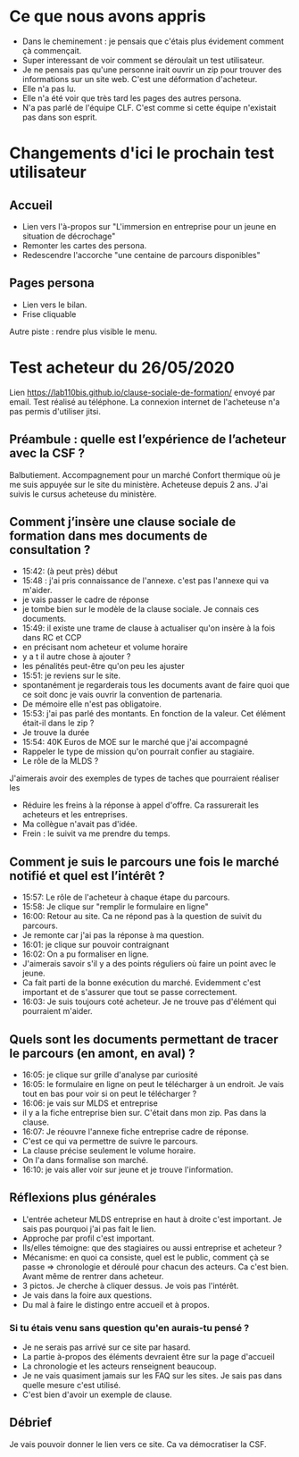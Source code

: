 # Ce que nous avons appris

- Dans le cheminement : je pensais que c'étais plus évidement comment çà commençait.
- Super interessant de voir comment se déroulait un test utilisateur.
- Je ne pensais pas qu'une personne irait ouvrir un zip pour trouver des informations sur un site web. C'est une déformation d'acheteur.
- Elle n'a pas lu.
- Elle n'a été voir que très tard les pages des autres persona.
- N'a pas parlé de l'équipe CLF. C'est comme si cette équipe n'existait pas dans son esprit.

# Changements d'ici le prochain test utilisateur

## Accueil 

- Lien vers l'à-propos sur "L'immersion en entreprise pour un jeune en situation de décrochage"
- Remonter les cartes des persona.
- Redescendre l'accorche "une centaine de parcours disponibles"


## Pages persona

- Lien vers le bilan.
- Frise cliquable

Autre piste : rendre plus visible le menu.


# Test acheteur du 26/05/2020

Lien https://lab110bis.github.io/clause-sociale-de-formation/ envoyé par email. Test réalisé au téléphone. La connexion internet de l'acheteuse n'a pas permis d'utiliser jitsi.

## Préambule : quelle est l’expérience de l’acheteur avec la CSF ?

Balbutiement.
Accompagnement pour un marché Confort thermique où je me suis appuyée sur le site du ministère.
Acheteuse depuis 2 ans. J'ai suivis le cursus acheteuse du ministère.

## Comment j’insère une clause sociale de formation dans mes documents de consultation ?

- 15:42: (à peut près) début
- 15:48 : j'ai pris connaissance de l'annexe. c'est pas l'annexe qui va m'aider.
- je vais passer le cadre de réponse
- je tombe bien sur le modèle de la clause sociale. Je connais ces documents.
- 15:49: il existe une trame de clause à actualiser qu'on insère à la fois dans RC et CCP
- en précisant nom acheteur et volume horaire
- y a t il autre chose à ajouter ?
- les pénalités peut-être qu'on peu les ajuster
- 15:51: je reviens sur le site.
- spontanément je regarderais tous les documents avant de faire quoi que ce soit donc je vais ouvrir la convention de partenaria.
- De mémoire elle n'est pas obligatoire.
- 15:53: j'ai pas parlé des montants. En fonction de la valeur. Cet élément était-il dans le zip ?
- Je trouve la durée 
- 15:54: 40K Euros de MOE sur le marché que j'ai accompagné
- Rappeler le type de mission qu'on pourrait confier au stagiaire.
- Le rôle de la MLDS ?

J'aimerais avoir des exemples de types de taches que pourraient réaliser les 

- Réduire les freins à la réponse à appel d'offre. Ca rassurerait les acheteurs et les entreprises.
- Ma collègue n'avait pas d'idée.
- Frein : le suivit va me prendre du temps.


## Comment je suis le parcours une fois le marché notifié et quel est l’intérêt ?

- 15:57: Le rôle de l'acheteur à chaque étape du parcours.
- 15:58: Je clique sur "remplir le formulaire en ligne"
- 16:00: Retour au site. Ca ne répond pas à la question de suivit du parcours.
- Je remonte car j'ai pas la réponse à ma question. 
- 16:01: je clique sur pouvoir contraignant
- 16:02: On a pu formaliser en ligne.
- J'aimerais savoir s'il y a des points réguliers où faire un point avec le jeune.
- Ca fait parti de la bonne exécution du marché. Evidemment c'est important et de s'assurer que tout se passe correctement.
- 16:03: Je suis toujours coté acheteur. Je ne trouve pas d'élément qui pourraient m'aider.

## Quels sont les documents permettant de tracer le parcours (en amont, en aval) ?

- 16:05: je clique sur grille d'analyse par curiosité
- 16:05: le formulaire en ligne on peut le télécharger à un endroit. Je vais tout en bas pour voir si on peut le télécharger ?
- 16:06: je vais sur MLDS et entreprise
- il y a la fiche entreprise bien sur. C'était dans mon zip. Pas dans la clause.
- 16:07: Je réouvre l'annexe fiche entreprise cadre de réponse.
- C'est ce qui va permettre de suivre le parcours.
- La clause précise seulement le volume horaire.
- On l'a dans formalise son marché.
- 16:10: je vais aller voir sur jeune et je trouve l'information.

## Réflexions plus générales

- L'entrée acheteur MLDS entreprise en haut à droite c'est important. Je sais pas pourquoi j'ai pas fait le lien.
- Approche par profil c'est important.
- Ils/elles témoigne: que des stagiaires ou aussi entreprise et acheteur ?
- Mécanisme: en quoi ca consiste, quel est le public, comment çà se passe => chronologie et déroulé pour chacun des acteurs. Ca c'est bien. Avant même de rentrer dans acheteur.
- 3 pictos. Je cherche à cliquer dessus. Je vois pas l'intérêt.
- Je vais dans la foire aux questions.
- Du mal à faire le distingo entre accueil et à propos.

### Si tu étais venu sans question qu'en aurais-tu pensé ?

- Je ne serais pas arrivé sur ce site par hasard.
- La partie à-propos des éléments devraient être sur la page d'accueil
- La chronologie et les acteurs renseignent beaucoup.
- Je ne vais quasiment jamais sur les FAQ sur les sites. Je sais pas dans quelle mesure c'est utilisé.
- C'est bien d'avoir un exemple de clause.

## Débrief

Je vais pouvoir donner le lien vers ce site. Ca va démocratiser la CSF.

